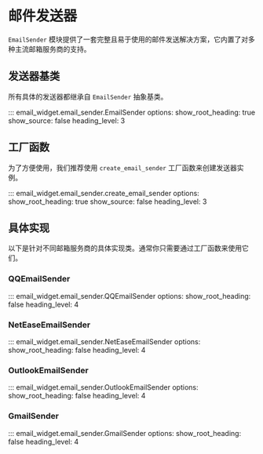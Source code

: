 # 邮件发送器

`EmailSender` 模块提供了一套完整且易于使用的邮件发送解决方案，它内置了对多种主流邮箱服务商的支持。

## 发送器基类

所有具体的发送器都继承自 `EmailSender` 抽象基类。

::: email_widget.email_sender.EmailSender
    options:
        show_root_heading: true
        show_source: false
        heading_level: 3

## 工厂函数

为了方便使用，我们推荐使用 `create_email_sender` 工厂函数来创建发送器实例。

::: email_widget.email_sender.create_email_sender
    options:
        show_root_heading: true
        show_source: false
        heading_level: 3

## 具体实现

以下是针对不同邮箱服务商的具体实现类。通常你只需要通过工厂函数来使用它们。

### QQEmailSender

::: email_widget.email_sender.QQEmailSender
    options:
        show_root_heading: false
        heading_level: 4

### NetEaseEmailSender

::: email_widget.email_sender.NetEaseEmailSender
    options:
        show_root_heading: false
        heading_level: 4

### OutlookEmailSender

::: email_widget.email_sender.OutlookEmailSender
    options:
        show_root_heading: false
        heading_level: 4

### GmailSender

::: email_widget.email_sender.GmailSender
    options:
        show_root_heading: false
        heading_level: 4